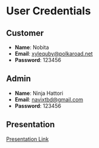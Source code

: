 # User Credentials

## Customer

-   **Name**: Nobita
-   **Email**: xylequby@polkaroad.net
-   **Password**: 123456

## Admin

-   **Name**: Ninja Hattori
-   **Email**: navixtbd@gmail.com
-   **Password**: 123456

## Presentation

[Presentation Link](https://drive.google.com/file/d/15JO3rIc-l638KWtjqu6mWPUlt-3-RFjF/view?usp=sharing)
